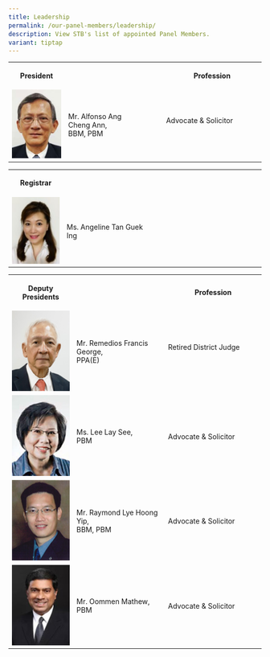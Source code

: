 ```yaml
---
title: Leadership
permalink: /our-panel-members/leadership/
description: View STB's list of appointed Panel Members.
variant: tiptap
---
```

<table style="minWidth: 75px">
<colgroup>
<col>
<col>
<col>
</colgroup>
<tbody>
<tr>
<th rowspan="1" colspan="1">
<p>President</p>
</th>
<th rowspan="1" colspan="1">
<p></p>
</th>
<th rowspan="1" colspan="1">
<p>Profession</p>
</th>
</tr>
<tr>
<td rowspan="1" colspan="1">
<div class="isomer-image-wrapper">
<img style="width: 100%" height="auto" width="100%" alt="" src="/images/Our%20Panel%20Members/Leadership/mr-alfonso.jpg">
</div>
</td>
<td rowspan="1" colspan="1">
<p>Mr. Alfonso Ang Cheng&nbsp;Ann,
<br>BBM, PBM
<br>
</p>
</td>
<td rowspan="1" colspan="1">
<p>Advocate &amp; Solicitor &nbsp; &nbsp; &nbsp; &nbsp; &nbsp; &nbsp;&nbsp;
&nbsp;</p>
</td>
</tr>
</tbody>
</table>
<table style="minWidth: 75px">
<colgroup>
<col>
<col>
<col>
</colgroup>
<tbody>
<tr>
<th rowspan="1" colspan="1">
<p>Registrar</p>
</th>
<th rowspan="1" colspan="1">
<p></p>
</th>
<th rowspan="1" colspan="1">
<p></p>
</th>
</tr>
<tr>
<td rowspan="1" colspan="1">
<div class="isomer-image-wrapper">
<img style="width: 100%" height="auto" width="100%" alt="" src="/images/Our%20Panel%20Members/Leadership/ms-angeline-tan-guek-ing.jpg">
</div>
</td>
<td rowspan="1" colspan="1">
<p>Ms. Angeline Tan Guek Ing</p>
</td>
<td rowspan="1" colspan="1">
<p>&nbsp;&nbsp; &nbsp; &nbsp; &nbsp; &nbsp; &nbsp; &nbsp; &nbsp; &nbsp; &nbsp;
&nbsp; &nbsp; &nbsp; &nbsp; &nbsp; &nbsp; &nbsp; &nbsp; &nbsp; &nbsp; &nbsp;
&nbsp; &nbsp; &nbsp; &nbsp; &nbsp; &nbsp; &nbsp;&nbsp; &nbsp; &nbsp; &nbsp;</p>
</td>
</tr>
</tbody>
</table>
<table style="minWidth: 75px">
<colgroup>
<col>
<col>
<col>
</colgroup>
<tbody>
<tr>
<th rowspan="1" colspan="1">
<p>Deputy Presidents</p>
</th>
<th rowspan="1" colspan="1">
<p></p>
</th>
<th rowspan="1" colspan="1">
<p>Profession</p>
</th>
</tr>
<tr>
<td rowspan="1" colspan="1">
<div class="isomer-image-wrapper">
<img style="width: 100%" height="auto" width="100%" alt="" src="/images/Our%20Panel%20Members/Leadership/mr-remedios-francis-g.jpg">
</div>
</td>
<td rowspan="1" colspan="1">
<p>Mr. Remedios Francis George,
<br>PPA(E)
<br>
</p>
</td>
<td rowspan="1" colspan="1">
<p>Retired District Judge&nbsp; &nbsp; &nbsp; &nbsp; &nbsp; &nbsp; &nbsp;
&nbsp; &nbsp;&nbsp;</p>
</td>
</tr>
<tr>
<td rowspan="1" colspan="1">
<div class="isomer-image-wrapper">
<img style="width: 100%" height="auto" width="100%" alt="" src="/images/Our Panel Members/Leadership/ms-lee-lay-see.jpg">
</div>
</td>
<td rowspan="1" colspan="1">
<p>Ms. Lee Lay See,
<br>PBM</p>
</td>
<td rowspan="1" colspan="1">
<p>Advocate &amp; Solicitor</p>
</td>
</tr>
<tr>
<td rowspan="1" colspan="1">
<div class="isomer-image-wrapper">
<img style="width: 100%" height="auto" width="100%" alt="" src="/images/Our%20Panel%20Members/Leadership/mr-raymond-lye.jpg">
</div>
</td>
<td rowspan="1" colspan="1">
<p>Mr. Raymond Lye Hoong Yip,
<br>BBM, PBM
<br>
</p>
</td>
<td rowspan="1" colspan="1">
<p>Advocate &amp; Solicitor</p>
</td>
</tr>
<tr>
<td rowspan="1" colspan="1">
<div class="isomer-image-wrapper">
<img style="width: 100%" height="auto" width="100%" alt="" src="/images/Our%20Panel%20Members/Leadership/mr-oommen-mathew.jpg">
</div>
</td>
<td rowspan="1" colspan="1">
<p>Mr. Oommen Mathew,
<br>PBM
<br>
</p>
</td>
<td rowspan="1" colspan="1">
<p>Advocate &amp; Solicitor</p>
</td>
</tr>
</tbody>
</table>
<p></p>